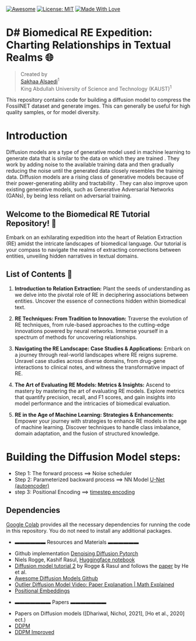 [![Awesome](https://cdn.rawgit.com/sindresorhus/awesome/d7305f38d29fed78fa85652e3a63e154dd8e8829/media/badge.svg)](https://github.com/hee9joon/Awesome-Diffusion-Models) 
[![License: MIT](https://img.shields.io/badge/License-MIT-green.svg)](https://opensource.org/licenses/MIT)
[![Made With Love](https://img.shields.io/badge/Made%20With-Love-red.svg)](https://github.com/chetanraj/awesome-github-badges)

# D# Biomedical RE Expedition: Charting Relationships in Textual Realms 🌐


> Created by <br>
> [Sakhaa Alsaedi](https://cemse.kaust.edu.sa/cbrc/people/person/sakhaa-alsaedi)<sup>1</sup><br>
> King Abdullah University of Science and Technology (KAUST)<sup>1</sup>

This repository contains code for building a diffusion model to compress the FossilNET dataset and generate imges. This can generally be useful for high quality samples, or for model diversity.


# Introduction 

Diffusion models are a type of generative model used in machine learning to generate data that is similar to the data on which they are trained . They work by adding noise to the available training data and then gradually reducing the noise until the generated data closely resembles the training data. Diffusion models are a rising class of generative models because of their power-generating ability and tractability . They can also improve upon existing generative models, such as Generative Adversarial Networks (GANs), by being less reliant on adversarial training.


## Welcome to the Biomedical RE Tutorial Repository! 🌟

Embark on an exhilarating expedition into the heart of Relation Extraction (RE) amidst the intricate landscapes of biomedical language. Our tutorial is your compass to navigate the realms of extracting connections between entities, unveiling hidden narratives in textual domains.

## List of Contents 📜

1. **Introduction to Relation Extraction:**
   Plant the seeds of understanding as we delve into the pivotal role of RE in deciphering associations between entities. Uncover the essence of connections hidden within biomedical text.

2. **RE Techniques: From Tradition to Innovation:**
   Traverse the evolution of RE techniques, from rule-based approaches to the cutting-edge innovations powered by neural networks. Immerse yourself in a spectrum of methods for uncovering relationships.

3. **Navigating the RE Landscape: Case Studies & Applications:**
   Embark on a journey through real-world landscapes where RE reigns supreme. Unravel case studies across diverse domains, from drug-gene interactions to clinical notes, and witness the transformative impact of RE.

4. **The Art of Evaluating RE Models: Metrics & Insights:**
   Ascend to mastery by mastering the art of evaluating RE models. Explore metrics that quantify precision, recall, and F1 scores, and gain insights into model performance and the intricacies of biomedical evaluation.

5. **RE in the Age of Machine Learning: Strategies & Enhancements:**
   Empower your journey with strategies to enhance RE models in the age of machine learning. Discover techniques to handle class imbalance, domain adaptation, and the fusion of structured knowledge.


# Building the Diffusion Model steps:
- Step 1: The forward process ==> Noise scheduler
- Step 2: Parameterized backward process ==> NN Model [U-Net (autoencoder)](https://amaarora.github.io/2020/09/13/unet.html)
- step 3: Positional Encoding ==> [timestep encoding](colab.research.google.com/drive/1niCAKS1dJ74_De8Nk_V3_Rx2tpNLadYD#scrollTo=dc8120e5)


## Dependencies
[Google Colab](https://colab.research.google.com) provides all the necessary dependencies for running the code in this repository. You do not need to install any additional packages.

* ▬▬▬▬▬▬ Resources and Materials ▬▬▬▬▬▬

- Github implementation [Denoising Diffusion Pytorch](https://github.com/lucidrains/denoising-diffusion-pytorch)
- Niels Rogge, Kashif Rasul, [Huggingface notebook](https://colab.research.google.com/github/huggingface/notebooks/blob/main/examples/annotated_diffusion.ipynb#scrollTo=3a159023)
- [Diffusion model tutorial 2](https://huggingface.co/blog/annotated-diffusion) by Rogge & Rasul and follows the [paper](https://arxiv.org/abs/2006.11239) by He et al.
- [Awesome Diffusion Models Github]([https://www.youtube.com/watch?v=HoKDTa5jHvg&t=1338s](https://github.com/diff-usion/Awesome-Diffusion-Models))
- [Outlier Diffusion Model Video: Paper Explanation | Math Explained](https://www.youtube.com/watch?v=HoKDTa5jHvg&t=1338s)  
- [Positional Embeddings](colab.research.google.com/drive/1niCAKS1dJ74_De8Nk_V3_Rx2tpNLadYD#scrollTo=dc8120e5)


* ▬▬▬▬▬▬▬ Papers ▬▬▬▬▬▬▬
- Papers on Diffusion models ([Dhariwal, Nichol, 2021], [Ho et al., 2020] ect.)
- [DDPM](https://arxiv.org/pdf/2006.11239.pdf)
- [DDPM Improved](https://arxiv.org/pdf/2105.05233.pdf)

